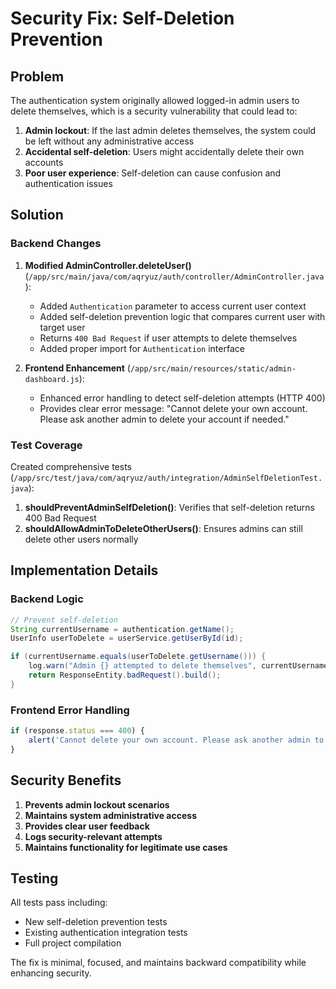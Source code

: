# Security Fix: Self-Deletion Prevention

## Problem

The authentication system originally allowed logged-in admin users to delete themselves, which is a security vulnerability that could lead to:

1. **Admin lockout**: If the last admin deletes themselves, the system could be left without any administrative access
2. **Accidental self-deletion**: Users might accidentally delete their own accounts
3. **Poor user experience**: Self-deletion can cause confusion and authentication issues

## Solution

### Backend Changes

1. **Modified AdminController.deleteUser()** (`/app/src/main/java/com/aqryuz/auth/controller/AdminController.java`):
   - Added `Authentication` parameter to access current user context
   - Added self-deletion prevention logic that compares current user with target user
   - Returns `400 Bad Request` if user attempts to delete themselves
   - Added proper import for `Authentication` interface

2. **Frontend Enhancement** (`/app/src/main/resources/static/admin-dashboard.js`):
   - Enhanced error handling to detect self-deletion attempts (HTTP 400)
   - Provides clear error message: "Cannot delete your own account. Please ask another admin to delete your account if needed."

### Test Coverage

Created comprehensive tests (`/app/src/test/java/com/aqryuz/auth/integration/AdminSelfDeletionTest.java`):

1. **shouldPreventAdminSelfDeletion()**: Verifies that self-deletion returns 400 Bad Request
2. **shouldAllowAdminToDeleteOtherUsers()**: Ensures admins can still delete other users normally

## Implementation Details

### Backend Logic

```java
// Prevent self-deletion
String currentUsername = authentication.getName();
UserInfo userToDelete = userService.getUserById(id);

if (currentUsername.equals(userToDelete.getUsername())) {
    log.warn("Admin {} attempted to delete themselves", currentUsername);
    return ResponseEntity.badRequest().build();
}
```

### Frontend Error Handling

```javascript
if (response.status === 400) {
    alert('Cannot delete your own account. Please ask another admin to delete your account if needed.');
}
```

## Security Benefits

1. **Prevents admin lockout scenarios**
2. **Maintains system administrative access**
3. **Provides clear user feedback**
4. **Logs security-relevant attempts**
5. **Maintains functionality for legitimate use cases**

## Testing

All tests pass including:

- New self-deletion prevention tests
- Existing authentication integration tests
- Full project compilation

The fix is minimal, focused, and maintains backward compatibility while enhancing security.
